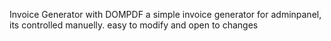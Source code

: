 Invoice Generator with DOMPDF
a simple invoice generator for adminpanel, its controlled manuelly.
easy to modify and open to changes
